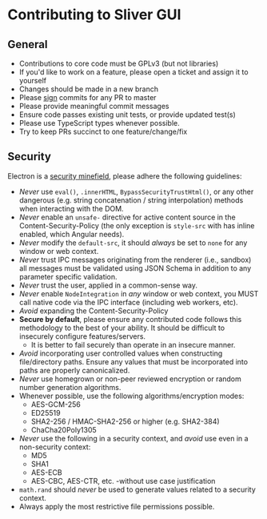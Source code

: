 Contributing to Sliver GUI
===========================

## General

* Contributions to core code must be GPLv3 (but not libraries)
* If you'd like to work on a feature, please open a ticket and assign it to yourself
* Changes should be made in a new branch
* Please [sign](https://docs.github.com/en/github/authenticating-to-github/signing-commits) commits for any PR to master
* Please provide meaningful commit messages
* Ensure code passes existing unit tests, or provide updated test(s)
* Please use TypeScript types whenever possible.
* Try to keep PRs succinct to one feature/change/fix 


## Security

Electron is a [security minefield](https://github.com/moloch--/reasonably-secure-electron), please adhere the following guidelines:

* _Never_ use `eval()`, `.innerHTML`, `BypassSecurityTrustHtml()`, or any other dangerous (e.g. string concatenation / string interpolation) methods when interacting with the DOM.
* _Never_ enable an `unsafe-` directive for active content source in the Content-Security-Policy (the only exception is `style-src` with has inline enabled, which Angular needs).
* _Never_ modify the `default-src`, it should _always_ be set to `none` for any window or web context.
* _Never_ trust IPC messages originating from the renderer (i.e., sandbox) all messages must be validated using JSON Schema in addition to any parameter specific validation.
* _Never_ trust the user, applied in a common-sense way.
* _Never_ enable `NodeIntegration` in _any_ window or web context, you MUST call native code via the IPC interface (including web workers, etc).
* _Avoid_ expanding the Content-Security-Policy
* __Secure by default__, please ensure any contributed code follows this methodology to the best of your ability. It should be difficult to insecurely configure features/servers.
    - It is better to fail securely than operate in an insecure manner.
* _Avoid_ incorporating user controlled values when constructing file/directory paths. Ensure any values that must be incorporated into paths are properly canonicalized.
* _Never_ use homegrown or non-peer reviewed encryption or random number generation algorithms.
* Whenever possible, use the following algorithms/encryption modes:
    - AES-GCM-256
    - ED25519
    - SHA2-256 / HMAC-SHA2-256 or higher (e.g. SHA2-384)
    - ChaCha20Poly1305
* _Never_ use the following in a security context, and _avoid_ use even in a non-security context:
    - MD5
    - SHA1
    - AES-ECB
    - AES-CBC, AES-CTR, etc. -without use case justification
* `math.rand` should _never_ be used to generate values related to a security context.
* Always apply the most restrictive file permissions possible.

